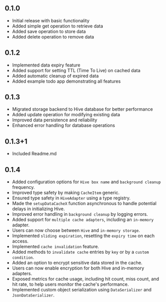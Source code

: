 ## 0.1.0

- Initial release with basic functionality
- Added simple get operation to retrieve data
- Added save operation to store data
- Added delete operation to remove data

## 0.1.2

- Implemented data expiry feature
- Added support for setting TTL (Time To Live) on cached data
- Added automatic cleanup of expired data
- Added example todo app demonstrating all features

## 0.1.3

- Migrated storage backend to Hive database for better performance
- Added update operation for modifying existing data
- Improved data persistence and reliability
- Enhanced error handling for database operations

## 0.1.3+1

- Included Readme.md

## 0.1.4

- Added configuration options for `Hive box name` and `background cleanup` frequency.
- Improved type safety by making `CacheItem` generic.
- Ensured type safety in `HiveAdapter` using a type registry.
- Made the `setupDataCacheX` function asynchronous to handle potential delays in initializing Hive.
- Improved error handling in `background cleanup` by logging errors.
- Added support for `multiple cache adapters`, including an `in-memory` adapter.
- Users can now choose between `Hive` and `in-memory storage`.
- Implemented `sliding expiration`, resetting the `expiry time` on each access.
- Implemented `cache invalidation` feature.
- Added methods to `invalidate cache` entries by `key` or by a `custom condition`.
- Added an option to encrypt sensitive data stored in the cache.
- Users can now enable encryption for both Hive and in-memory adapters.
- Exposed metrics for cache usage, including hit count, miss count, and hit rate, to help users monitor the cache's performance.
- Implemented custom object serialization using `DataSerializer` and `JsonDataSerializer`.
